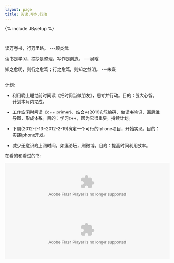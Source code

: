 ```yaml
---
layout: page
title: 阅读.写作.行动
---
```

{% include JB/setup %}

<br>

读万卷书，行万里路。	---顾炎武

读书是学习，摘抄是整理，写作是创造。	---吴晗

知之愈明，则行之愈笃；行之愈笃，则知之益明。	---朱熹

<br>
计划:


* 利用晚上睡觉前时间读《把时间当做朋友》，思考并行动。目的：强大心智。计划本月内完成。

* 工作空闲时间读《c++ primer》，结合vs2010实际编码，做读书笔记，画思维导图，形成体系。目的：学习c++，因为它很重要。持续计划。

* 下周(2012-2-13~2012-2-19)确定一个可行的iphone项目，开始实现。目的：实践iphone开发。

* 减少无意识的上网时间，如逛论坛，刷微博。目的：提高时间利用效率。


在看的和看过的书:
<div>
<object classid="clsid:d27cdb6e-ae6d-11cf-96b8-444553540000" codebase="http://fpdownload.macromedia.com/pub/shockwave/cabs/flash/swflash.cab#version=7,0,0,0" width="533" height="155" id="passing" > <param name="movie" value="http://www.douban.com/doushow/46518891/dolist_latest_book_4_4_medium_nologo_noself/doushow.swf" /> <param name="quality" value="high" /> <param name="scale" value="noscale"/> <param name="align" value="tl"/> <param name="wmode" value="transparent"/> <embed src="http://www.douban.com/doushow/46518891/dolist_latest_book_4_4_medium_nologo_noself/doushow.swf" wmode="transparent" quality="high" width="533" height="155" name="passing" scale="noscale" align="tl" type="application/x-shockwave-flash" pluginspage="http://www.macromedia.com/go/getflashplayer" /> </object>
</div>
<div>
<object classid="clsid:d27cdb6e-ae6d-11cf-96b8-444553540000" codebase="http://fpdownload.macromedia.com/pub/shockwave/cabs/flash/swflash.cab#version=7,0,0,0" width="533" height="155" id="passing" > <param name="movie" value="http://www.douban.com/doushow/46518891/collection_latest_book_4_4_medium_nologo_noself/doushow.swf" /> <param name="quality" value="high" /> <param name="scale" value="noscale"/> <param name="align" value="tl"/> <param name="wmode" value="transparent"/> <embed src="http://www.douban.com/doushow/46518891/collection_latest_book_4_4_medium_nologo_noself/doushow.swf" wmode="transparent" quality="high" width="533" height="155" name="passing" scale="noscale" align="tl" type="application/x-shockwave-flash" pluginspage="http://www.macromedia.com/go/getflashplayer" /> </object>
</div> 